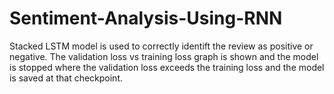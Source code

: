 # Sentiment-Analysis-Using-RNN
Stacked LSTM model is used to correctly identift the review as positive or negative.
The validation loss vs training loss graph is shown and the model is stopped where the validation loss exceeds the training loss and the model is saved at that checkpoint. 

